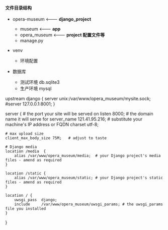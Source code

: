 #### 文件目录结构

- opera-museum  <--- **django_project**
	- museum	<--- **app**
	- opera_museum	<--- **project 配置文件等**
	- manage.py

- venv
	- 环境配置  

- 数据库
	- 测试环境 db.sqlite3
	-  生产环境 mysql

upstream django {
    server unix:/var/www/opera_museum/mysite.sock;
    #server 127.0.0.1:8001;
}

server {
    # the port your site will be served on
    listen      8000;
    # the domain name it will serve for
    server_name 121.41.95.216; # substitute your machine's IP address or FQDN
    charset     utf-8;

    # max upload size
    client_max_body_size 75M;   # adjust to taste

    # Django media
    location /media  {
        alias /var/www/opera_museum/media;  # your Django project's media files - amend as required
    }

    location /static {
        alias /var/www/opera_museum/static; # your Django project's static files - amend as required
    }    
    
    location / {
        uwsgi_pass  django;
        include     /var/www/opera_museum/uwsgi_params; # the uwsgi_params file you installed
    }
}
